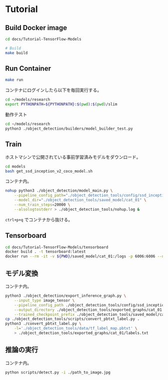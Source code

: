 # Tutorial



## Build Docker image

```sh
cd docs/Tutorial-TensorFlow-Models
```

```sh
# Build
make build
```



## Run Container

```sh
make run
```

コンテナにログインしたら以下を毎回実行する。

```sh
cd ~/models/research
export PYTHONPATH=${PYTHONPATH}:$(pwd):$(pwd)/slim
```

動作テスト

```sh
cd ~/models/research
python3 ./object_detection/builders/model_builder_test.py
```



## Train

ホストマシンで公開されている事前学習済みモデルをダウンロード。

```sh
cd models
bash get_ssd_inception_v2_coco_model.sh
```

コンテナ内。

```sh
nohup python3 ./object_detection/model_main.py \
    --pipeline_config_path="./object_detection_tools/config/ssd_inception_v2_coco.config" \
    --model_dir="./object_detection_tools/saved_model/cat_01" \
    --num_train_steps=20000 \
    --alsologtostderr > ./object_detection_tools/nohup.log &
```

`ctrl+p+q` でコンテナから抜ける。



## Tensorboard

```sh
cd docs/Tutorial-TensorFlow-Models/tensorboard
docker build . -t tensorboard:latest
docker run --rm -it -v ${PWD}/saved_model/cat_01:/logs -p 6006:6006 --name tensorboard tensorboard:latest
```



## モデル変換

コンテナ内。

```sh
python3 ./object_detection/export_inference_graph.py \
    --input_type image_tensor \
    --pipeline_config_path ./object_detection_tools/config/ssd_inception_v2_coco.config \
    --output_directory ./object_detection_tools/exported_graphs/cat_01 \
    --trained_checkpoint_prefix ./object_detection_tools/saved_model/cat_01/model.ckpt-5555
cp ./object_detection_tools/scripts/convert_pbtxt_label.py .
python3 ./convert_pbtxt_label.py \
    -l='./object_detection_tools/data/tf_label_map.pbtxt' \
    > ./object_detection_tools/exported_graphs/cat_01/labels.txt
```



## 推論の実行

コンテナ内。

```sh
python scripts/detect.py -i ./path_to_image.jpg
```
